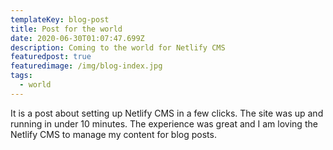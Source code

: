 ```yaml
---
templateKey: blog-post
title: Post for the world
date: 2020-06-30T01:07:47.699Z
description: Coming to the world for Netlify CMS
featuredpost: true
featuredimage: /img/blog-index.jpg
tags:
  - world
---
```

It is a post about setting up Netlify CMS in a few clicks.  The site was up and running in under 10 minutes.  The experience was great and I am loving the Netlify CMS to manage my content for blog posts.